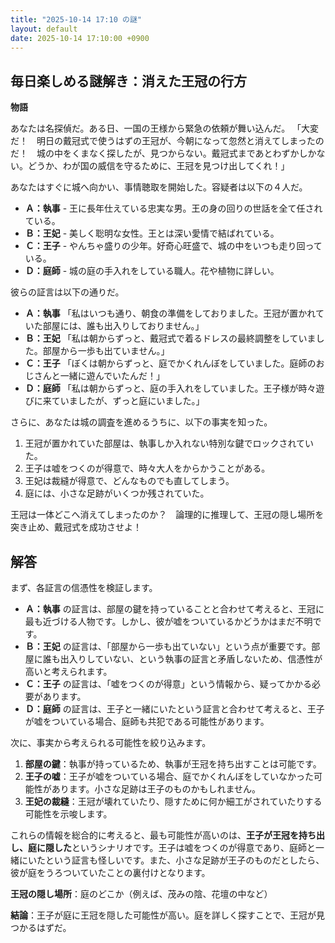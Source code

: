 ```yaml
---
title: "2025-10-14 17:10 の謎"
layout: default
date: 2025-10-14 17:10:00 +0900
---
```

## 毎日楽しめる謎解き：消えた王冠の行方

**物語**

あなたは名探偵だ。ある日、一国の王様から緊急の依頼が舞い込んだ。
「大変だ！　明日の戴冠式で使うはずの王冠が、今朝になって忽然と消えてしまったのだ！　城の中をくまなく探したが、見つからない。戴冠式まであとわずかしかない。どうか、わが国の威信を守るために、王冠を見つけ出してくれ！」

あなたはすぐに城へ向かい、事情聴取を開始した。容疑者は以下の４人だ。

*   **Ａ：執事** - 王に長年仕えている忠実な男。王の身の回りの世話を全て任されている。
*   **Ｂ：王妃** - 美しく聡明な女性。王とは深い愛情で結ばれている。
*   **Ｃ：王子** - やんちゃ盛りの少年。好奇心旺盛で、城の中をいつも走り回っている。
*   **Ｄ：庭師** - 城の庭の手入れをしている職人。花や植物に詳しい。

彼らの証言は以下の通りだ。

*   **Ａ：執事** 「私はいつも通り、朝食の準備をしておりました。王冠が置かれていた部屋には、誰も出入りしておりません。」
*   **Ｂ：王妃** 「私は朝からずっと、戴冠式で着るドレスの最終調整をしていました。部屋から一歩も出ていません。」
*   **Ｃ：王子** 「ぼくは朝からずっと、庭でかくれんぼをしていました。庭師のおじさんと一緒に遊んでいたんだ！」
*   **Ｄ：庭師** 「私は朝からずっと、庭の手入れをしていました。王子様が時々遊びに来ていましたが、ずっと庭にいました。」

さらに、あなたは城の調査を進めるうちに、以下の事実を知った。

1.  王冠が置かれていた部屋は、執事しか入れない特別な鍵でロックされていた。
2.  王子は嘘をつくのが得意で、時々大人をからかうことがある。
3.  王妃は裁縫が得意で、どんなものでも直してしまう。
4.  庭には、小さな足跡がいくつか残されていた。

王冠は一体どこへ消えてしまったのか？　論理的に推理して、王冠の隠し場所を突き止め、戴冠式を成功させよ！

## 解答

まず、各証言の信憑性を検証します。

*   **Ａ：執事** の証言は、部屋の鍵を持っていることと合わせて考えると、王冠に最も近づける人物です。しかし、彼が嘘をついているかどうかはまだ不明です。
*   **Ｂ：王妃** の証言は、「部屋から一歩も出ていない」という点が重要です。部屋に誰も出入りしていない、という執事の証言と矛盾しないため、信憑性が高いと考えられます。
*   **Ｃ：王子** の証言は、「嘘をつくのが得意」という情報から、疑ってかかる必要があります。
*   **Ｄ：庭師** の証言は、王子と一緒にいたという証言と合わせて考えると、王子が嘘をついている場合、庭師も共犯である可能性があります。

次に、事実から考えられる可能性を絞り込みます。

1.  **部屋の鍵**：執事が持っているため、執事が王冠を持ち出すことは可能です。
2.  **王子の嘘**：王子が嘘をついている場合、庭でかくれんぼをしていなかった可能性があります。小さな足跡は王子のものかもしれません。
3.  **王妃の裁縫**：王冠が壊れていたり、隠すために何か細工がされていたりする可能性を示唆します。

これらの情報を総合的に考えると、最も可能性が高いのは、**王子が王冠を持ち出し、庭に隠した**というシナリオです。王子は嘘をつくのが得意であり、庭師と一緒にいたという証言も怪しいです。また、小さな足跡が王子のものだとしたら、彼が庭をうろついていたことの裏付けとなります。

**王冠の隠し場所**：庭のどこか（例えば、茂みの陰、花壇の中など）

**結論**：王子が庭に王冠を隠した可能性が高い。庭を詳しく探すことで、王冠が見つかるはずだ。
